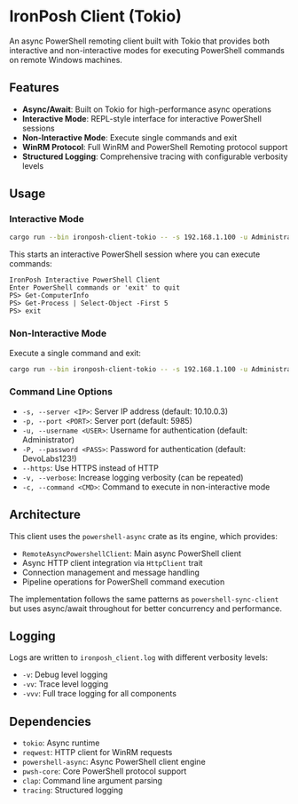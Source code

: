 # IronPosh Client (Tokio)

An async PowerShell remoting client built with Tokio that provides both interactive and non-interactive modes for executing PowerShell commands on remote Windows machines.

## Features

- **Async/Await**: Built on Tokio for high-performance async operations
- **Interactive Mode**: REPL-style interface for interactive PowerShell sessions
- **Non-Interactive Mode**: Execute single commands and exit
- **WinRM Protocol**: Full WinRM and PowerShell Remoting protocol support
- **Structured Logging**: Comprehensive tracing with configurable verbosity levels

## Usage

### Interactive Mode

```bash
cargo run --bin ironposh-client-tokio -- -s 192.168.1.100 -u Administrator -P MyPassword
```

This starts an interactive PowerShell session where you can execute commands:

```
IronPosh Interactive PowerShell Client
Enter PowerShell commands or 'exit' to quit
PS> Get-ComputerInfo
PS> Get-Process | Select-Object -First 5
PS> exit
```

### Non-Interactive Mode

Execute a single command and exit:

```bash
cargo run --bin ironposh-client-tokio -- -s 192.168.1.100 -u Administrator -P MyPassword -c "Get-ComputerInfo"
```

### Command Line Options

- `-s, --server <IP>`: Server IP address (default: 10.10.0.3)
- `-p, --port <PORT>`: Server port (default: 5985)  
- `-u, --username <USER>`: Username for authentication (default: Administrator)
- `-P, --password <PASS>`: Password for authentication (default: DevoLabs123!)
- `--https`: Use HTTPS instead of HTTP
- `-v, --verbose`: Increase logging verbosity (can be repeated)
- `-c, --command <CMD>`: Command to execute in non-interactive mode

## Architecture

This client uses the `powershell-async` crate as its engine, which provides:

- `RemoteAsyncPowershellClient`: Main async PowerShell client
- Async HTTP client integration via `HttpClient` trait
- Connection management and message handling
- Pipeline operations for PowerShell command execution

The implementation follows the same patterns as `powershell-sync-client` but uses async/await throughout for better concurrency and performance.

## Logging

Logs are written to `ironposh_client.log` with different verbosity levels:

- `-v`: Debug level logging
- `-vv`: Trace level logging  
- `-vvv`: Full trace logging for all components

## Dependencies

- `tokio`: Async runtime
- `reqwest`: HTTP client for WinRM requests
- `powershell-async`: Async PowerShell client engine
- `pwsh-core`: Core PowerShell protocol support
- `clap`: Command line argument parsing
- `tracing`: Structured logging